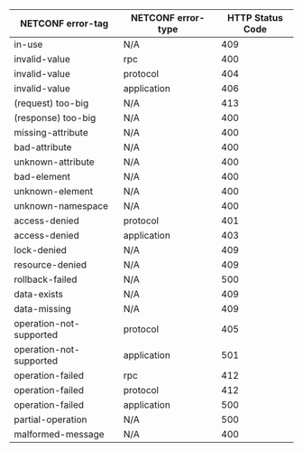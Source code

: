 

| NETCONF error-tag | NETCONF error-type | HTTP Status Code |
| ---- | ---- | ---- |
| in-use | N/A | 409 |
| invalid-value | rpc |400 |
| invalid-value | protocol | 404 |
| invalid-value | application | 406 |
| (request) too-big | N/A | 413 |
| (response) too-big | N/A | 400 |
| missing-attribute | N/A | 400 |
| bad-attribute | N/A | 400 |
| unknown-attribute | N/A | 400 |
| bad-element | N/A | 400 |
| unknown-element | N/A | 400 |
| unknown-namespace | N/A | 400 |
| access-denied | protocol | 401 |
| access-denied | application | 403 |
| lock-denied | N/A | 409 |
| resource-denied | N/A | 409 |
| rollback-failed | N/A | 500 |
| data-exists | N/A | 409 |
| data-missing | N/A | 409 |
| operation-not-supported | protocol | 405 |
| operation-not-supported | application | 501 |
| operation-failed  | rpc | 412 |
| operation-failed | protocol | 412 |
| operation-failed | application | 500 |
| partial-operation | N/A | 500 |
| malformed-message | N/A | 400 |
